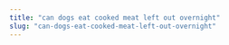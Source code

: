 ```yaml
---
title: "can dogs eat cooked meat left out overnight"
slug: "can-dogs-eat-cooked-meat-left-out-overnight"
---
```


